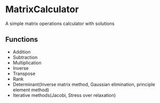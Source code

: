 # MatrixCalculator
A simple matrix operations calculator with solutions

## Functions
- Addition
- Subtraction
- Multiplication
- Inverse
- Transpose
- Rank
- Determinant(Inverse matrix method, Gaussian elimination, principle element method)
- Iterative methods(Jacobi, Stress over relaxation)
